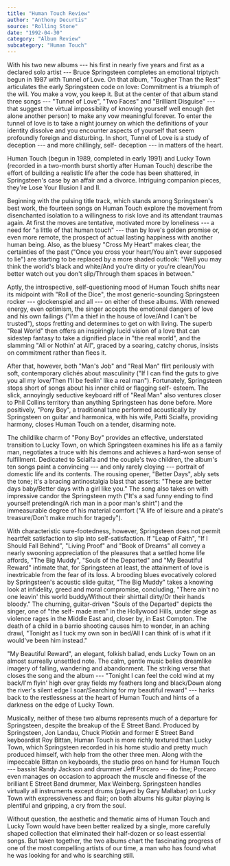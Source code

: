 ```yaml
---
title: "Human Touch Review"
author: "Anthony Decurtis"
source: "Rolling Stone"
date: "1992-04-30"
category: "Album Review"
subcategory: "Human Touch"
---
```


With his two new albums --- his first in nearly five years and first as a declared solo artist --- Bruce Springsteen completes an emotional triptych begun in 1987 with Tunnel of Love. On that album, "Tougher Than the Rest" articulates the early Springsteen code on love: Commitment is a triumph of the will. You make a vow, you keep it. But at the center of that album stand three songs --- "Tunnel of Love", "Two Faces" and "Brilliant Disguise" --- that suggest the virtual impossibility of knowing yourself well enough (let alone another person) to make any vow meaningful forever. To enter the tunnel of love is to take a night journey on which the definitions of your identity dissolve and you encounter aspects of yourself that seem profoundly foreign and disturbing. In short, Tunnel of Love is a study of deception --- and more chillingly, self- deception --- in matters of the heart.

Human Touch (begun in 1989, completed in early 1991) and Lucky Town (recorded in a two-month burst shortly after Human Touch) describe the effort of building a realistic life after the code has been shattered, in Springsteen's case by an affair and a divorce. Intriguing companion pieces, they're Lose Your Illusion I and II.

Beginning with the pulsing title track, which stands among Springsteen's best work, the fourteen songs on Human Touch explore the movement from disenchanted isolation to a willingness to risk love and its attendant traumas again. At first the moves are tentative, motivated more by loneliness --- a need for "a little of that human touch" --- than by love's golden promise or, even more remote, the prospect of actual lasting happiness with another human being. Also, as the bluesy "Cross My Heart" makes clear, the certainties of the past ("Once you cross your heart/You ain't ever supposed to lie") are starting to be replaced by a more shaded outlook: "Well you may think the world's black and white/And you're dirty or you're clean/You better watch out you don't slip/Through them spaces in between."

Aptly, the introspective, self-questioning mood of Human Touch shifts near its midpoint with "Roll of the Dice", the most generic-sounding Springsteen rocker --- glockenspiel and all --- on either of these albums. With renewed energy, even optimism, the singer accepts the emotional dangers of love and his own failings ("I'm a thief in the house of love/And I can't be trusted"), stops fretting and determines to get on with living. The superb "Real World" then offers an inspiringly lucid vision of a love that can sidestep fantasy to take a dignified place in "the real world", and the slamming "All or Nothin' at All", graced by a soaring, catchy chorus, insists on commitment rather than flees it.

After that, however, both "Man's Job" and "Real Man" flirt perilously with soft, contemporary clichés about masculinity ("If I can find the guts to give you all my love/Then I'll be feelin' like a real man"). Fortunately, Springsteen stops short of songs about his inner child or flagging self- esteem. The slick, annoyingly seductive keyboard riff of "Real Man" also ventures closer to Phil Collins territory than anything Springsteen has done before. More positively, "Pony Boy", a traditional tune performed acoustically by Springsteen on guitar and harmonica, with his wife, Patti Scialfa, providing harmony, closes Human Touch on a tender, disarming note.

The childlike charm of "Pony Boy" provides an effective, understated transition to Lucky Town, on which Springsteen examines his life as a family man, negotiates a truce with his demons and achieves a hard-won sense of fulfillment. Dedicated to Scialfa and the couple's two children, the album's ten songs paint a convincing --- and only rarely cloying --- portrait of domestic life and its contents. The rousing opener, "Better Days", ably sets the tone; it's a bracing antinostalgia blast that asserts: "These are better days baby/Better days with a girl like you." The song also takes on with impressive candor the Springsteen myth ("It's a sad funny ending to find yourself pretending/A rich man in a poor man's shirt") and the immeasurable degree of his material comfort ("A life of leisure and a pirate's treasure/Don't make much for tragedy").

With characteristic sure-footedness, however, Springsteen does not permit heartfelt satisfaction to slip into self-satisfaction. If "Leap of Faith", "If I Should Fall Behind", "Living Proof" and "Book of Dreams" all convey a nearly swooning appreciation of the pleasures that a settled home life affords, "The Big Muddy", "Souls of the Departed" and "My Beautiful Reward" intimate that, for Springsteen at least, the attainment of love is inextricable from the fear of its loss. A brooding blues evocatively colored by Springsteen's acoustic slide guitar, "The Big Muddy" takes a knowing look at infidelity, greed and moral compromise, concluding, "There ain't no one leavin' this world buddy/Without their shirttail dirty/Or their hands bloody." The churning, guitar-driven "Souls of the Departed" depicts the singer, one of "the self- made men" in the Hollywood Hills, under siege as violence rages in the Middle East and, closer by, in East Compton. The death of a child in a barrio shooting causes him to wonder, in an aching drawl, "Tonight as I tuck my own son in bed/All I can think of is what if it would've been him instead."

"My Beautiful Reward", an elegant, folkish ballad, ends Lucky Town on an almost surreally unsettled note. The calm, gentle music belies dreamlike imagery of falling, wandering and abandonment. The striking verse that closes the song and the album --- "Tonight I can feel the cold wind at my back/I'm flyin' high over gray fields my feathers long and black/Down along the river's silent edge I soar/Searching for my beautiful reward" --- harks back to the restlessness at the heart of Human Touch and hints of a darkness on the edge of Lucky Town.

Musically, neither of these two albums represents much of a departure for Springsteen, despite the breakup of the E Street Band. Produced by Springsteen, Jon Landau, Chuck Plotkin and former E Street Band keyboardist Roy Bittan, Human Touch is more richly textured than Lucky Town, which Springsteen recorded in his home studio and pretty much produced himself, with help from the other three men. Along with the impeccable Bittan on keyboards, the studio pros on hand for Human Touch --- bassist Randy Jackson and drummer Jeff Porcaro --- do fine; Porcaro even manages on occasion to approach the muscle and finesse of the brilliant E Street Band drummer, Max Weinberg. Springsteen handles virtually all instruments except drums (played by Gary Mallabar) on Lucky Town with expressiveness and flair; on both albums his guitar playing is plentiful and gripping, a cry from the soul.

Without question, the aesthetic and thematic aims of Human Touch and Lucky Town would have been better realized by a single, more carefully shaped collection that eliminated their half-dozen or so least essential songs. But taken together, the two albums chart the fascinating progress of one of the most compelling artists of our time, a man who has found what he was looking for and who is searching still.